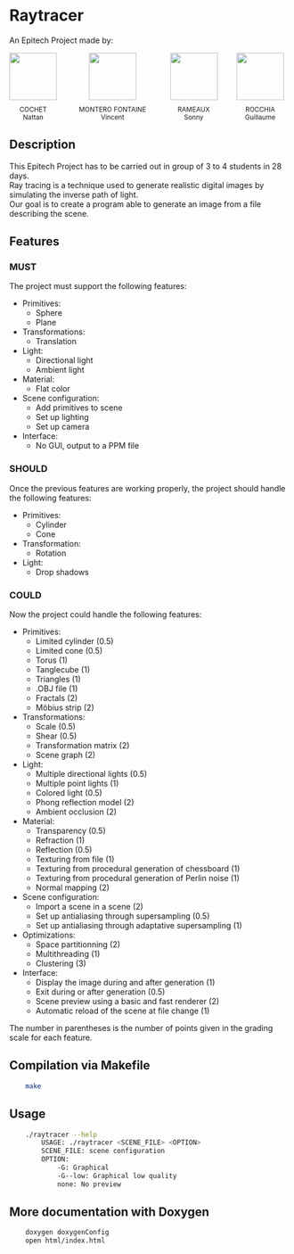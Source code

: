 # Raytracer
An Epitech Project made by:

<div style="display: flex; justify-content: center;">
  <div style="margin-right: 20px;">
    <a href="https://github.com/NattanCochet" style="text-decoration: none; display: block; text-align: center;">
      <img src="https://github.com/NattanCochet.png?size=85" width="85" style="display: block; margin: 0 auto; margin-bottom: 10px;">
      <sub style="display: block;">COCHET Nattan</sub>
    </a>
  </div>
  <div style="margin-right: 20px;">
    <a href="https://github.com/Priax" style="text-decoration: none; display: block; text-align: center;">
      <img src="https://github.com/Priax.png?size=85" width="85" style="display: block; margin: 0 auto; margin-bottom: 10px;">
      <sub style="display: block;">MONTERO FONTAINE Vincent</sub>
    </a>
  </div>
  <div style="margin-right: 20px;">
    <a href="https://github.com/Sonny-Rameaux" style="text-decoration: none; display: block; text-align: center;">
      <img src="https://github.com/Sonny-Rameaux.png?size=85" width="85" style="display: block; margin: 0 auto; margin-bottom: 10px;">
      <sub style="display: block;">RAMEAUX Sonny</sub>
    </a>
  </div>
  <div>
    <a href="https://github.com/Gonzter" style="text-decoration: none; display: block; text-align: center;">
      <img src="https://github.com/Gonzter.png?size=85" width="85" style="display: block; margin: 0 auto; margin-bottom: 10px;">
      <sub style="display: block;">ROCCHIA Guillaume</sub>
    </a>
  </div>
</div>


## Description
This Epitech Project has to be carried out in group of 3 to 4 students in 28 days.<br>
Ray tracing is a technique used to generate realistic digital images by simulating the inverse path of light.<br>
Our goal is to create a program able to generate an image from a file describing the scene.

## Features

### MUST
The project must support the following features:
- Primitives:
    - Sphere
    - Plane
- Transformations:
    - Translation
- Light:
    - Directional light
    - Ambient light
- Material:
    - Flat color
- Scene configuration:
    - Add primitives to scene
    - Set up lighting
    - Set up camera
- Interface:
    - No GUI, output to a PPM file

### SHOULD
Once the previous features are working properly, the project should handle the following features:
- Primitives:
    - Cylinder
    - Cone
- Transformation:
    - Rotation
- Light:
    - Drop shadows

### COULD
Now the project could handle the following features:
- Primitives:
    - Limited cylinder (0.5)
    - Limited cone (0.5)
    - Torus (1)
    - Tanglecube (1)
    - Triangles (1)
    - .OBJ file (1)
    - Fractals (2)
    - Möbius strip (2)
- Transformations:
    - Scale (0.5)
    - Shear (0.5)
    - Transformation matrix (2)
    - Scene graph (2)
- Light:
    - Multiple directional lights (0.5)
    - Multiple point lights (1)
    - Colored light (0.5)
    - Phong reflection model (2)
    - Ambient occlusion (2)
- Material:
    - Transparency (0.5)
    - Refraction (1)
    - Reflection (0.5)
    - Texturing from file (1)
    - Texturing from procedural generation of chessboard (1)
    - Texturing from procedural generation of Perlin noise (1)
    - Normal mapping (2)
- Scene configuration:
    - Import a scene in a scene (2)
    - Set up antialiasing through supersampling (0.5)
    - Set up antialiasing through adaptative supersampling (1)
- Optimizations:
    - Space partitionning (2)
    - Multithreading (1)
    - Clustering (3)
- Interface:
    - Display the image during and after generation (1)
    - Exit during or after generation (0.5)
    - Scene preview using a basic and fast renderer (2)
    - Automatic reload of the scene at file change (1)

The number in parentheses is the number of points given in the grading scale for each feature.

## Compilation via Makefile

```bash
    make
```

## Usage

```bash
    ./raytracer --help
        USAGE: ./raytracer <SCENE_FILE> <OPTION>
        SCENE_FILE: scene configuration
        OPTION:
            -G: Graphical
            -G--low: Graphical low quality
            none: No preview
```

## More documentation with Doxygen

```bash
    doxygen doxygenConfig
    open html/index.html
```
